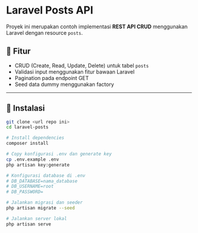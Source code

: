 # Laravel Posts API

Proyek ini merupakan contoh implementasi **REST API CRUD** menggunakan Laravel dengan resource `posts`.

## 🚀 Fitur
- CRUD (Create, Read, Update, Delete) untuk tabel `posts`
- Validasi input menggunakan fitur bawaan Laravel
- Pagination pada endpoint GET
- Seed data dummy menggunakan factory

---

## 🔧 Instalasi

```bash
git clone <url repo ini>
cd laravel-posts

# Install dependencies
composer install

# Copy konfigurasi .env dan generate key
cp .env.example .env
php artisan key:generate

# Konfigurasi database di .env
# DB_DATABASE=nama_database
# DB_USERNAME=root
# DB_PASSWORD=

# Jalankan migrasi dan seeder
php artisan migrate --seed

# Jalankan server lokal
php artisan serve
